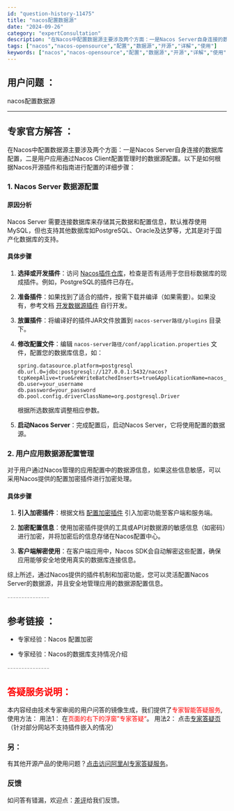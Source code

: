 ```yaml
---
id: "question-history-11475"
title: "nacos配置数据源"
date: "2024-09-26"
category: "expertConsultation"
description: "在Nacos中配置数据源主要涉及两个方面：一是Nacos Server自身连接的数据库配置，二是用户应用通过Nacos Client配置管理时的数据源配置。以下是如何根据Nacos开源插件和指南进行配置的详细步骤：### 1. Nacos Server 数据源配置#### 原因分析Nacos Ser"
tags: ["nacos","nacos-opensource","配置","数据源","开源","详解","使用"]
keywords: ["nacos","nacos-opensource","配置","数据源","开源","详解","使用"]
---
```


## 用户问题 ： 
 nacos配置数据源  

---------------
## 专家官方解答 ：

在Nacos中配置数据源主要涉及两个方面：一是Nacos Server自身连接的数据库配置，二是用户应用通过Nacos Client配置管理时的数据源配置。以下是如何根据Nacos开源插件和指南进行配置的详细步骤：

### 1. Nacos Server 数据源配置

#### 原因分析
Nacos Server 需要连接数据库来存储其元数据和配置信息，默认推荐使用MySQL，但也支持其他数据库如PostgreSQL、Oracle及达梦等，尤其是对于国产化数据库的支持。

#### 具体步骤
1. **选择或开发插件**：访问 [Nacos插件仓库](https://github.com/nacos-group/nacos-plugin)，检查是否有适用于您目标数据库的现成插件。例如，PostgreSQL的插件已存在。
   
2. **准备插件**：如果找到了适合的插件，按需下载并编译（如果需要）。如果没有，参考文档 [开发数据源插件](https://nacos.io/docs/latest/plugin/datasource-plugin/) 自行开发。

3. **放置插件**：将编译好的插件JAR文件放置到 `nacos-server路径/plugins` 目录下。

4. **修改配置文件**：编辑 `nacos-server路径/conf/application.properties` 文件，配置您的数据库信息，如：
   ```properties
   spring.datasource.platform=postgresql
   db.url.0=jdbc:postgresql://127.0.0.1:5432/nacos?tcpKeepAlive=true&reWriteBatchedInserts=true&ApplicationName=nacos_java
   db.user=your_username
   db.password=your_password
   db.pool.config.driverClassName=org.postgresql.Driver
   ```
   根据所选数据库调整相应参数。

5. **启动Nacos Server**：完成配置后，启动Nacos Server，它将使用配置的数据源。

### 2. 用户应用数据源配置管理

对于用户通过Nacos管理的应用配置中的数据源信息，如果这些信息敏感，可以采用Nacos提供的配置加密插件进行加密处理。

#### 具体步骤
1. **引入加密插件**：根据文档 [配置加密插件](https://nacos.io/docs/latest/plugin/config-encryption-plugin/) 引入加密功能至客户端和服务端。

2. **加密配置信息**：使用加密插件提供的工具或API对数据源的敏感信息（如密码）进行加密，并将加密后的信息存储在Nacos配置中心。

3. **客户端解密使用**：在客户端应用中，Nacos SDK会自动解密这些配置，确保应用能够安全地使用真实的数据库连接信息。

综上所述，通过Nacos提供的插件机制和加密功能，您可以灵活配置Nacos Server的数据源，并且安全地管理应用的数据源配置信息。


<font color="#949494">---------------</font> 


## 参考链接 ：

* 专家经验：Nacos 配置加密 
 
 * 专家经验：Nacos的数据库支持情况介绍 


 <font color="#949494">---------------</font> 
 


## <font color="#FF0000">答疑服务说明：</font> 

本内容经由技术专家审阅的用户问答的镜像生成，我们提供了<font color="#FF0000">专家智能答疑服务</font>,使用方法：
用法1： 在<font color="#FF0000">页面的右下的浮窗”专家答疑“</font>。
用法2： 点击[专家答疑页](https://answer.opensource.alibaba.com/docs/intro)（针对部分网站不支持插件嵌入的情况）
### 另：


有其他开源产品的使用问题？[点击访问阿里AI专家答疑服务](https://answer.opensource.alibaba.com/docs/intro)。
### 反馈
如问答有错漏，欢迎点：[差评](https://ai.nacos.io/user/feedbackByEnhancerGradePOJOID?enhancerGradePOJOId=13762)给我们反馈。
